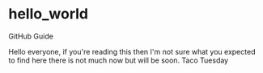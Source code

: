 # hello_world
GitHub Guide

Hello everyone, if you're reading this then I'm not sure what you expected to find here there is not much now but will be soon. 
Taco Tuesday
